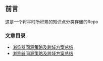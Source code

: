 ## 前言
这是一个将平时所积累的知识点分类存储的Repo

### 文章目录
* [浏览器同源策略及跨域方案总结](https://github.com/cocolbell/articles/blob/master/articles/1.md)
* [浏览器同源策略及跨域方案总结](./blob/master/articles/1.md)
